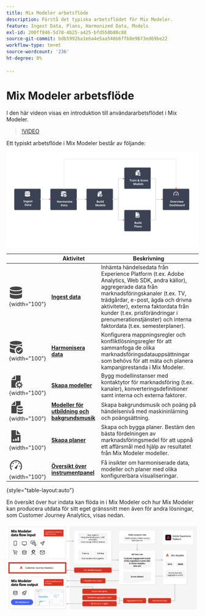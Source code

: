 ```yaml
---
title: Mix Modeler arbetsflöde
description: Förstå det typiska arbetsflödet för Mix Modeler.
feature: Ingest Data, Plans, Harmonized Data, Models
exl-id: 200ff846-5d78-4b25-a425-bfd558b88c88
source-git-commit: bdb5992ba1e6a4e5aa546b6ffb8e9673ed69be22
workflow-type: tm+mt
source-wordcount: '236'
ht-degree: 0%

---
```


# Mix Modeler arbetsflöde

I den här videon visas en introduktion till användararbetsflödet i Mix Modeler.

>[!VIDEO](https://video.tv.adobe.com/v/3440207/?learn=on&captions=swe)


Ett typiskt arbetsflöde i Mix Modeler består av följande:

![Alt-text](/help/assets/ApplicationWorkflow.svg)

|  | Aktivitet | Beskrivning |
|---|---|---|
| ![Data](/help/assets/icons/Data.svg){width="100"} | [**Ingest data**](../ingest-data/overview.md) | Inhämta händelsedata från Experience Platform (t.ex. Adobe Analytics, Web SDK, andra källor), aggregerade data från marknadsföringskanaler (t.ex. TV, trädgårdar, e-post, ägda och drivna aktiviteter), externa faktordata från kunder (t.ex. prisförändringar i prenumerationstjänster) och interna faktordata (t.ex. semesterplaner). |
| ![DataCheck](/help/assets/icons/DataCheck.svg){width="100"} | [**Harmonisera data**](../harmonize-data/overview.md) | Konfigurera mappningsregler och konfliktlösningsregler för att sammanfoga de olika marknadsföringsdatauppsättningar som behövs för att mäta och planera kampanjprestanda i Mix Modeler. |
| ![FileConfig](/help/assets/icons/FileGear.svg){width="100"} | [**Skapa modeller**](../models/overview.md) | Bygg modellinstanser med kontaktytor för marknadsföring (t.ex. kanaler), konverteringsdefinitioner samt interna och externa faktorer. |
| ![FileData](/help/assets/icons/FileData.svg){width="100"} | [**Modeller för utbildning och bakgrundsmusik**](../models/overview.md) | Skapa bakgrundsmusik och poäng på händelsenivå med maskininlärning och poängsättning. |
| ![FileChart](/help/assets/icons/FileChart.svg){width="100"} | [**Skapa planer**](../plans/overview.md) | Skapa och bygga planer. Bestäm den bästa fördelningen av marknadsföringsmedel för att uppnå ett affärsmål med hjälp av resultatet från Mix Modeler modeller. |
| ![Instrumentpanel](/help/assets/icons/Dashboard.svg){width="100"} | [**Översikt över instrumentpanel**](../dashboard/overview.md) | Få insikter om harmoniserade data, modeller och planer med olika konfigurerbara visualiseringar. |

{style="table-layout:auto"}

En översikt över hur indata kan flöda in i Mix Modeler och hur Mix Modeler kan producera utdata för sitt eget gränssnitt men även för andra lösningar, som Customer Journey Analytics, visas nedan.

![Mix Modeler input output data flow](../assets/mm-input-output.png)
<!---
The detailed data-oriented flowchart below illustrates how:

* harmonized data is based on:

  * experience event data (originating from Analytics source connector, collected through Experience Platform SDKs and APIs, ingested through source connectors, or using streaming ingestion),
  * aggregate or summary data from walled gardens (like Facebook, YouTube), traffic sources, or offline advertising data, and 
  * definitions of harmonized fields and dataset rules.

* a model is based on:

  * the conversion and marketing touchpoint definitions resulting from the harmonized data and 
  * non-marketing aggregate or summary data containing internal or external factors.

* mult-touch attribution event scores can potentially be fed back into Experience Platform data lake for use in subsequent model configuration, training and scoring.

![Comprehensive workflow](/help/assets/comprehensive-workflow.svg)

-->
